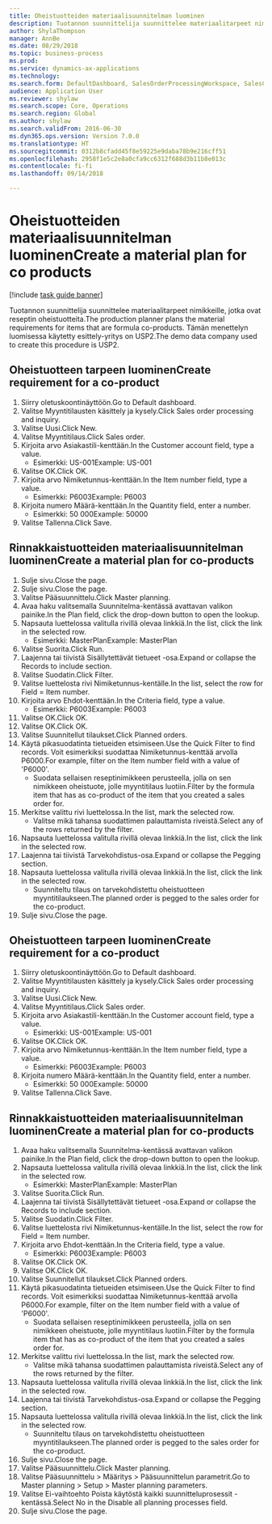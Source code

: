 ```yaml
--- 
title: Oheistuotteiden materiaalisuunnitelman luominen
description: Tuotannon suunnittelija suunnittelee materiaalitarpeet nimikkeille, jotka ovat reseptin oheistuotteita.
author: ShylaThompson
manager: AnnBe
ms.date: 08/29/2018
ms.topic: business-process
ms.prod: 
ms.service: dynamics-ax-applications
ms.technology: 
ms.search.form: DefaultDashboard, SalesOrderProcessingWorkspace, SalesCreateOrder, SalesTable, ReqCreatePlanWorkspace, ReqTransPlanCard, SysQueryForm, ReqTransPo
audience: Application User
ms.reviewer: shylaw
ms.search.scope: Core, Operations
ms.search.region: Global
ms.author: shylaw
ms.search.validFrom: 2016-06-30
ms.dyn365.ops.version: Version 7.0.0
ms.translationtype: HT
ms.sourcegitcommit: 0312b8cfadd45f8e59225e9daba78b9e216cff51
ms.openlocfilehash: 2958f1e5c2e8a0cfa9cc6312f688d3b11b8e013c
ms.contentlocale: fi-fi
ms.lasthandoff: 09/14/2018

---
```

# <a name="create-a-material-plan-for-co-products"></a><span data-ttu-id="72f88-103">Oheistuotteiden materiaalisuunnitelman luominen</span><span class="sxs-lookup"><span data-stu-id="72f88-103">Create a material plan for co products</span></span>

[!include [task guide banner](../../includes/task-guide-banner.md)]

<span data-ttu-id="72f88-104">Tuotannon suunnittelija suunnittelee materiaalitarpeet nimikkeille, jotka ovat reseptin oheistuotteita.</span><span class="sxs-lookup"><span data-stu-id="72f88-104">The production planner plans the material requirements for items that are formula co-products.</span></span> <span data-ttu-id="72f88-105">Tämän menettelyn luomisessa käytetty esittely-yritys on USP2.</span><span class="sxs-lookup"><span data-stu-id="72f88-105">The demo data company used to create this procedure is USP2.</span></span>


## <a name="create-requirement-for-a-co-product"></a><span data-ttu-id="72f88-106">Oheistuotteen tarpeen luominen</span><span class="sxs-lookup"><span data-stu-id="72f88-106">Create requirement for a co-product</span></span>
1. <span data-ttu-id="72f88-107">Siirry oletuskoontinäyttöön.</span><span class="sxs-lookup"><span data-stu-id="72f88-107">Go to Default dashboard.</span></span>
2. <span data-ttu-id="72f88-108">Valitse Myyntitilausten käsittely ja kysely.</span><span class="sxs-lookup"><span data-stu-id="72f88-108">Click Sales order processing and inquiry.</span></span>
3. <span data-ttu-id="72f88-109">Valitse Uusi.</span><span class="sxs-lookup"><span data-stu-id="72f88-109">Click New.</span></span>
4. <span data-ttu-id="72f88-110">Valitse Myyntitilaus.</span><span class="sxs-lookup"><span data-stu-id="72f88-110">Click Sales order.</span></span>
5. <span data-ttu-id="72f88-111">Kirjoita arvo Asiakastili-kenttään.</span><span class="sxs-lookup"><span data-stu-id="72f88-111">In the Customer account field, type a value.</span></span>
    * <span data-ttu-id="72f88-112">Esimerkki: US-001</span><span class="sxs-lookup"><span data-stu-id="72f88-112">Example: US-001</span></span>  
6. <span data-ttu-id="72f88-113">Valitse OK.</span><span class="sxs-lookup"><span data-stu-id="72f88-113">Click OK.</span></span>
7. <span data-ttu-id="72f88-114">Kirjoita arvo Nimiketunnus-kenttään.</span><span class="sxs-lookup"><span data-stu-id="72f88-114">In the Item number field, type a value.</span></span>
    * <span data-ttu-id="72f88-115">Esimerkki: P6003</span><span class="sxs-lookup"><span data-stu-id="72f88-115">Example: P6003</span></span>  
8. <span data-ttu-id="72f88-116">Kirjoita numero Määrä-kenttään.</span><span class="sxs-lookup"><span data-stu-id="72f88-116">In the Quantity field, enter a number.</span></span>
    * <span data-ttu-id="72f88-117">Esimerkki: 50 000</span><span class="sxs-lookup"><span data-stu-id="72f88-117">Example: 50000</span></span>  
9. <span data-ttu-id="72f88-118">Valitse Tallenna.</span><span class="sxs-lookup"><span data-stu-id="72f88-118">Click Save.</span></span>

## <a name="create-a-material-plan-for-co-products"></a><span data-ttu-id="72f88-119">Rinnakkaistuotteiden materiaalisuunnitelman luominen</span><span class="sxs-lookup"><span data-stu-id="72f88-119">Create a material plan for co-products</span></span>
1. <span data-ttu-id="72f88-120">Sulje sivu.</span><span class="sxs-lookup"><span data-stu-id="72f88-120">Close the page.</span></span>
2. <span data-ttu-id="72f88-121">Sulje sivu.</span><span class="sxs-lookup"><span data-stu-id="72f88-121">Close the page.</span></span>
3. <span data-ttu-id="72f88-122">Valitse Pääsuunnittelu.</span><span class="sxs-lookup"><span data-stu-id="72f88-122">Click Master planning.</span></span>
4. <span data-ttu-id="72f88-123">Avaa haku valitsemalla Suunnitelma-kentässä avattavan valikon painike.</span><span class="sxs-lookup"><span data-stu-id="72f88-123">In the Plan field, click the drop-down button to open the lookup.</span></span>
5. <span data-ttu-id="72f88-124">Napsauta luettelossa valitulla rivillä olevaa linkkiä.</span><span class="sxs-lookup"><span data-stu-id="72f88-124">In the list, click the link in the selected row.</span></span>
    * <span data-ttu-id="72f88-125">Esimerkki: MasterPlan</span><span class="sxs-lookup"><span data-stu-id="72f88-125">Example: MasterPlan</span></span>  
6. <span data-ttu-id="72f88-126">Valitse Suorita.</span><span class="sxs-lookup"><span data-stu-id="72f88-126">Click Run.</span></span>
7. <span data-ttu-id="72f88-127">Laajenna tai tiivistä Sisällytettävät tietueet -osa.</span><span class="sxs-lookup"><span data-stu-id="72f88-127">Expand or collapse the Records to include section.</span></span>
8. <span data-ttu-id="72f88-128">Valitse Suodatin.</span><span class="sxs-lookup"><span data-stu-id="72f88-128">Click Filter.</span></span>
9. <span data-ttu-id="72f88-129">Valitse luettelosta rivi Nimiketunnus-kentälle.</span><span class="sxs-lookup"><span data-stu-id="72f88-129">In the list, select the row for Field = Item number.</span></span>
10. <span data-ttu-id="72f88-130">Kirjoita arvo Ehdot-kenttään.</span><span class="sxs-lookup"><span data-stu-id="72f88-130">In the Criteria field, type a value.</span></span>
    * <span data-ttu-id="72f88-131">Esimerkki: P6003</span><span class="sxs-lookup"><span data-stu-id="72f88-131">Example: P6003</span></span>  
11. <span data-ttu-id="72f88-132">Valitse OK.</span><span class="sxs-lookup"><span data-stu-id="72f88-132">Click OK.</span></span>
12. <span data-ttu-id="72f88-133">Valitse OK.</span><span class="sxs-lookup"><span data-stu-id="72f88-133">Click OK.</span></span>
13. <span data-ttu-id="72f88-134">Valitse Suunnitellut tilaukset.</span><span class="sxs-lookup"><span data-stu-id="72f88-134">Click Planned orders.</span></span>
14. <span data-ttu-id="72f88-135">Käytä pikasuodatinta tietueiden etsimiseen.</span><span class="sxs-lookup"><span data-stu-id="72f88-135">Use the Quick Filter to find records.</span></span> <span data-ttu-id="72f88-136">Voit esimerkiksi suodattaa Nimiketunnus-kenttää arvolla P6000.</span><span class="sxs-lookup"><span data-stu-id="72f88-136">For example, filter on the Item number field with a value of 'P6000'.</span></span>
    * <span data-ttu-id="72f88-137">Suodata sellaisen reseptinimikkeen perusteella, jolla on sen nimikkeen oheistuote, jolle myyntitilaus luotiin.</span><span class="sxs-lookup"><span data-stu-id="72f88-137">Filter by the formula item that has as co-product of the item that you created a sales order for.</span></span>  
15. <span data-ttu-id="72f88-138">Merkitse valittu rivi luettelossa.</span><span class="sxs-lookup"><span data-stu-id="72f88-138">In the list, mark the selected row.</span></span>
    * <span data-ttu-id="72f88-139">Valitse mikä tahansa suodattimen palauttamista riveistä.</span><span class="sxs-lookup"><span data-stu-id="72f88-139">Select any of the rows returned by the filter.</span></span>  
16. <span data-ttu-id="72f88-140">Napsauta luettelossa valitulla rivillä olevaa linkkiä.</span><span class="sxs-lookup"><span data-stu-id="72f88-140">In the list, click the link in the selected row.</span></span>
17. <span data-ttu-id="72f88-141">Laajenna tai tiivistä Tarvekohdistus-osa.</span><span class="sxs-lookup"><span data-stu-id="72f88-141">Expand or collapse the Pegging section.</span></span>
18. <span data-ttu-id="72f88-142">Napsauta luettelossa valitulla rivillä olevaa linkkiä.</span><span class="sxs-lookup"><span data-stu-id="72f88-142">In the list, click the link in the selected row.</span></span>
    * <span data-ttu-id="72f88-143">Suunniteltu tilaus on tarvekohdistettu oheistuotteen myyntitilaukseen.</span><span class="sxs-lookup"><span data-stu-id="72f88-143">The planned order is pegged to the sales order for the co-product.</span></span>  
19. <span data-ttu-id="72f88-144">Sulje sivu.</span><span class="sxs-lookup"><span data-stu-id="72f88-144">Close the page.</span></span>

## <a name="create-requirement-for-a-co-product"></a><span data-ttu-id="72f88-145">Oheistuotteen tarpeen luominen</span><span class="sxs-lookup"><span data-stu-id="72f88-145">Create requirement for a co-product</span></span>
1. <span data-ttu-id="72f88-146">Siirry oletuskoontinäyttöön.</span><span class="sxs-lookup"><span data-stu-id="72f88-146">Go to Default dashboard.</span></span>
2. <span data-ttu-id="72f88-147">Valitse Myyntitilausten käsittely ja kysely.</span><span class="sxs-lookup"><span data-stu-id="72f88-147">Click Sales order processing and inquiry.</span></span>
3. <span data-ttu-id="72f88-148">Valitse Uusi.</span><span class="sxs-lookup"><span data-stu-id="72f88-148">Click New.</span></span>
4. <span data-ttu-id="72f88-149">Valitse Myyntitilaus.</span><span class="sxs-lookup"><span data-stu-id="72f88-149">Click Sales order.</span></span>
5. <span data-ttu-id="72f88-150">Kirjoita arvo Asiakastili-kenttään.</span><span class="sxs-lookup"><span data-stu-id="72f88-150">In the Customer account field, type a value.</span></span>
    * <span data-ttu-id="72f88-151">Esimerkki: US-001</span><span class="sxs-lookup"><span data-stu-id="72f88-151">Example: US-001</span></span>  
6. <span data-ttu-id="72f88-152">Valitse OK.</span><span class="sxs-lookup"><span data-stu-id="72f88-152">Click OK.</span></span>
7. <span data-ttu-id="72f88-153">Kirjoita arvo Nimiketunnus-kenttään.</span><span class="sxs-lookup"><span data-stu-id="72f88-153">In the Item number field, type a value.</span></span>
    * <span data-ttu-id="72f88-154">Esimerkki: P6003</span><span class="sxs-lookup"><span data-stu-id="72f88-154">Example: P6003</span></span>  
8. <span data-ttu-id="72f88-155">Kirjoita numero Määrä-kenttään.</span><span class="sxs-lookup"><span data-stu-id="72f88-155">In the Quantity field, enter a number.</span></span>
    * <span data-ttu-id="72f88-156">Esimerkki: 50 000</span><span class="sxs-lookup"><span data-stu-id="72f88-156">Example: 50000</span></span>  
9. <span data-ttu-id="72f88-157">Valitse Tallenna.</span><span class="sxs-lookup"><span data-stu-id="72f88-157">Click Save.</span></span>

## <a name="create-a-material-plan-for-co-products"></a><span data-ttu-id="72f88-158">Rinnakkaistuotteiden materiaalisuunnitelman luominen</span><span class="sxs-lookup"><span data-stu-id="72f88-158">Create a material plan for co-products</span></span>
1. <span data-ttu-id="72f88-159">Avaa haku valitsemalla Suunnitelma-kentässä avattavan valikon painike.</span><span class="sxs-lookup"><span data-stu-id="72f88-159">In the Plan field, click the drop-down button to open the lookup.</span></span>
2. <span data-ttu-id="72f88-160">Napsauta luettelossa valitulla rivillä olevaa linkkiä.</span><span class="sxs-lookup"><span data-stu-id="72f88-160">In the list, click the link in the selected row.</span></span>
    * <span data-ttu-id="72f88-161">Esimerkki: MasterPlan</span><span class="sxs-lookup"><span data-stu-id="72f88-161">Example: MasterPlan</span></span>  
3. <span data-ttu-id="72f88-162">Valitse Suorita.</span><span class="sxs-lookup"><span data-stu-id="72f88-162">Click Run.</span></span>
4. <span data-ttu-id="72f88-163">Laajenna tai tiivistä Sisällytettävät tietueet -osa.</span><span class="sxs-lookup"><span data-stu-id="72f88-163">Expand or collapse the Records to include section.</span></span>
5. <span data-ttu-id="72f88-164">Valitse Suodatin.</span><span class="sxs-lookup"><span data-stu-id="72f88-164">Click Filter.</span></span>
6. <span data-ttu-id="72f88-165">Valitse luettelosta rivi Nimiketunnus-kentälle.</span><span class="sxs-lookup"><span data-stu-id="72f88-165">In the list, select the row for Field = Item number.</span></span>
7. <span data-ttu-id="72f88-166">Kirjoita arvo Ehdot-kenttään.</span><span class="sxs-lookup"><span data-stu-id="72f88-166">In the Criteria field, type a value.</span></span>
    * <span data-ttu-id="72f88-167">Esimerkki: P6003</span><span class="sxs-lookup"><span data-stu-id="72f88-167">Example: P6003</span></span>  
8. <span data-ttu-id="72f88-168">Valitse OK.</span><span class="sxs-lookup"><span data-stu-id="72f88-168">Click OK.</span></span>
9. <span data-ttu-id="72f88-169">Valitse OK.</span><span class="sxs-lookup"><span data-stu-id="72f88-169">Click OK.</span></span>
10. <span data-ttu-id="72f88-170">Valitse Suunnitellut tilaukset.</span><span class="sxs-lookup"><span data-stu-id="72f88-170">Click Planned orders.</span></span>
11. <span data-ttu-id="72f88-171">Käytä pikasuodatinta tietueiden etsimiseen.</span><span class="sxs-lookup"><span data-stu-id="72f88-171">Use the Quick Filter to find records.</span></span> <span data-ttu-id="72f88-172">Voit esimerkiksi suodattaa Nimiketunnus-kenttää arvolla P6000.</span><span class="sxs-lookup"><span data-stu-id="72f88-172">For example, filter on the Item number field with a value of 'P6000'.</span></span>
    * <span data-ttu-id="72f88-173">Suodata sellaisen reseptinimikkeen perusteella, jolla on sen nimikkeen oheistuote, jolle myyntitilaus luotiin.</span><span class="sxs-lookup"><span data-stu-id="72f88-173">Filter by the formula item that has as co-product of the item that you created a sales order for.</span></span>  
12. <span data-ttu-id="72f88-174">Merkitse valittu rivi luettelossa.</span><span class="sxs-lookup"><span data-stu-id="72f88-174">In the list, mark the selected row.</span></span>
    * <span data-ttu-id="72f88-175">Valitse mikä tahansa suodattimen palauttamista riveistä.</span><span class="sxs-lookup"><span data-stu-id="72f88-175">Select any of the rows returned by the filter.</span></span>  
13. <span data-ttu-id="72f88-176">Napsauta luettelossa valitulla rivillä olevaa linkkiä.</span><span class="sxs-lookup"><span data-stu-id="72f88-176">In the list, click the link in the selected row.</span></span>
14. <span data-ttu-id="72f88-177">Laajenna tai tiivistä Tarvekohdistus-osa.</span><span class="sxs-lookup"><span data-stu-id="72f88-177">Expand or collapse the Pegging section.</span></span>
15. <span data-ttu-id="72f88-178">Napsauta luettelossa valitulla rivillä olevaa linkkiä.</span><span class="sxs-lookup"><span data-stu-id="72f88-178">In the list, click the link in the selected row.</span></span>
    * <span data-ttu-id="72f88-179">Suunniteltu tilaus on tarvekohdistettu oheistuotteen myyntitilaukseen.</span><span class="sxs-lookup"><span data-stu-id="72f88-179">The planned order is pegged to the sales order for the co-product.</span></span>  
16. <span data-ttu-id="72f88-180">Sulje sivu.</span><span class="sxs-lookup"><span data-stu-id="72f88-180">Close the page.</span></span>
17. <span data-ttu-id="72f88-181">Valitse Pääsuunnittelu.</span><span class="sxs-lookup"><span data-stu-id="72f88-181">Click Master planning.</span></span>
18. <span data-ttu-id="72f88-182">Valitse Pääsuunnittelu > Määritys > Pääsuunnittelun parametrit.</span><span class="sxs-lookup"><span data-stu-id="72f88-182">Go to Master planning > Setup > Master planning parameters.</span></span>
19. <span data-ttu-id="72f88-183">Valitse Ei-vaihtoehto Poista käytöstä kaikki suunnitteluprosessit -kentässä.</span><span class="sxs-lookup"><span data-stu-id="72f88-183">Select No in the Disable all planning processes field.</span></span>
20. <span data-ttu-id="72f88-184">Sulje sivu.</span><span class="sxs-lookup"><span data-stu-id="72f88-184">Close the page.</span></span>


